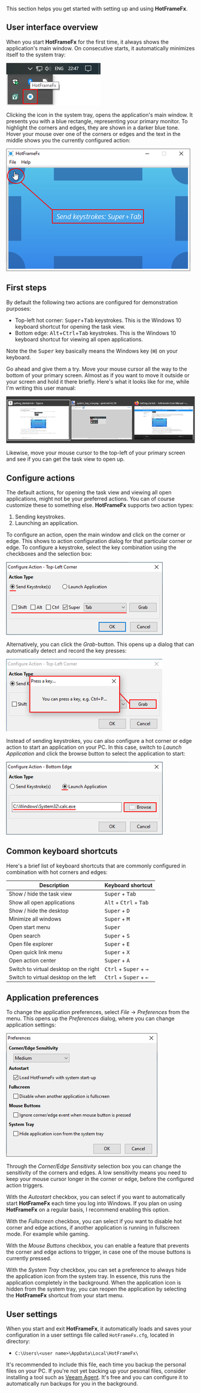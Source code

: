This section helps you get started with setting up and using **HotFrameFx**.

## User interface overview

When you start **HotFrameFx** for the first time, it always shows the application's main window. On consecutive starts, it automatically minimizes itself to the system tray:

![](images/system_tray_icon.png)

Clicking the icon in the system tray, opens the application's main window. It presents you with a blue rectangle, representing your primary monitor. To highlight the corners and edges, they are shown in a darker blue tone. Hover your mouse over one of the corners or edges and the text in the middle shows you the currently configured action:

![](images/main_window_show_corner_action.png)

## First steps

By default the following two actions are configured for demonstration purposes:

* Top-left hot corner: <kbd>Super</kbd>+<kbd>Tab</kbd> keystrokes. This is the Windows 10 keyboard shortcut for opening the task view. 
* Bottom edge: <kbd>Alt</kbd>+<kbd>Ctrl</kbd>+<kbd>Tab</kbd> keystrokes. This is the Windows 10 keyboard shortcut for viewing all open applications.

Note the the <kbd>Super</kbd> key basically means the Windows key (<kbd>⊞</kbd>) on your keyboard. 

Go ahead and give them a try. Move your mouse cursor all the way to the bottom of your primary screen. Almost as if you want to move it outside or your screen and hold it there briefly. Here's what it looks like for me, while I'm writing this user manual:

![](images/open_apps_view.png)

Likewise, move your mouse cursor to the top-left of your primary screen and see if you can get the task view to open up.

## Configure actions

The default actions, for opening the task view and viewing all open applications, might not be your preferred actions. You can of course customize these to something else. **HotFrameFx** supports two action types:

1. Sending keystrokes.
2. Launching an application.

To configure an action, open the main window and click on the corner or edge. This shows to action configuration dialog for that particular corner or edge. To configure a keystroke, select the key combination using the checkboxes and the selection box:

![](images/configure_keystroke.png)

Alternatively, you can click the *Grab*-button. This opens up a dialog that can automatically detect and record the key presses:

![](images/grab_keystroke.png)

Instead of sending keystrokes, you can also configure a hot corner or edge action to start an application on your PC. In this case, switch to *Launch Application* and click the browse button to select the application to start:

![](images/configure_start_app.png)

## Common keyboard shortcuts

Here's a brief list of keyboard shortcuts that are commonly configured in combination with hot corners and edges:

| Description                            | Keyboard shortcut                                      |
| -------------------------------------- | ------------------------------------------------------ |
| Show / hide the task view              | <kbd>Super</kbd> + <kbd>Tab</kbd>                      |
| Show all open applications             | <kbd>Alt</kbd> + <kbd>Ctrl</kbd> + <kbd>Tab</kbd>      |
| Show / hide the desktop                | <kbd>Super</kbd> + <kbd>D</kbd>                        |
| Minimize all windows                   | <kbd>Super</kbd> + <kbd>M</kbd>                        |
| Open start menu                        | <kbd>Super</kbd>                                       |
| Open search                            | <kbd>Super</kbd> + <kbd>S</kbd>                        |
| Open file explorer                     | <kbd>Super</kbd> + <kbd>E</kbd>                        |
| Open quick link menu                   | <kbd>Super</kbd> + <kbd>X</kbd>                        |
| Open action center                     | <kbd>Super</kbd> + <kbd>A</kbd>                        |
| Switch to virtual desktop on the right | <kbd>Ctrl</kbd> + <kbd>Super</kbd> + <kbd>&rarr;</kbd> |
| Switch to virtual desktop on the left  | <kbd>Ctrl</kbd> + <kbd>Super</kbd> + <kbd>&larr;</kbd> |

## Application preferences

To change the application preferences, select *File* &rarr; *Preferences* from the menu. This opens up the *Preferences* dialog, where you can change application settings:

![](images/preferences_dialog.png)

Through the *Corner/Edge Sensitivity* selection box you can change the sensitivity of the corners and edges. A low sensitivity means you need to keep your mouse cursor longer in the corner or edge, before the configured action triggers. 

With the *Autostart* checkbox, you can select if you want to automatically start **HotFrameFx** each time you log into Windows. If you plan on using **HotFrameFx** on a regular basis, I recommend enabling this option.

With the *Fullscreen* checkbox, you can select if you want to disable hot corner and edge actions, if another application is running in fullscreen mode. For example while gaming.

With the *Mouse Buttons* checkbox, you can enable a feature that prevents the corner and edge actions to trigger, in case one of the mouse buttons is currently pressed.

With the *System Tray* checkbox, you can set a preference to always hide the application icon from the system tray. In essence, this runs the application completely in the background. When the application icon is hidden from the system tray, you can reopen the application by selecting the **HotFrameFx** shortcut from your start menu.

## User settings

When you start and exit **HotFrameFx**, it automatically loads and saves your configuration in a user settings file called `HotFrameFx.cfg`, located in directory:

* `C:\Users\<user name>\AppData\Local\HotFrameFx\`

 It's recommended to include this file, each time you backup the personal files on your PC. If you're not yet backing up your pesonal files, consider installing a tool such as [Veeam Agent](https://www.veeam.com/windows-endpoint-server-backup-free.html). It's free and you can configure it to automatically run backups for you in the background.

